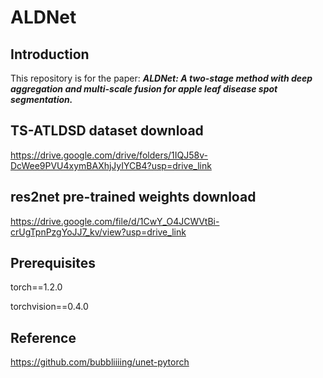 # ALDNet

## Introduction
This repository is for the paper: 
***ALDNet: A two-stage method with deep aggregation and multi-scale fusion for apple leaf disease spot segmentation.***

## TS-ATLDSD dataset download
https://drive.google.com/drive/folders/1IQJ58v-DcWee9PVU4xymBAXhjJyIYCB4?usp=drive_link

## res2net pre-trained weights download
https://drive.google.com/file/d/1CwY_O4JCWVtBi-crUgTpnPzgYoJJ7_kv/view?usp=drive_link

## Prerequisites
torch==1.2.0

torchvision==0.4.0

## Reference
https://github.com/bubbliiiing/unet-pytorch
